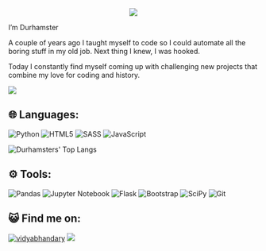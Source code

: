 <div align="center">
  <img src="https://media.giphy.com/media/Nx0rz3jtxtEre/giphy.gif">
</div>

I’m Durhamster

A couple of years ago I taught myself to code so I could automate all the boring stuff in my old job. Next thing I knew, I was hooked.

Today I constantly find myself coming up with challenging new projects that combine my love for coding and history.


![](https://komarev.com/ghpvc/?username=Durhamster&style=flat-square)

## 🌐 Languages:
![Python](https://img.shields.io/badge/python-3670A0?style=for-the-badge&logo=python&logoColor=ffdd54)
![HTML5](https://img.shields.io/badge/html5-%23E34F26.svg?style=for-the-badge&logo=html5&logoColor=white)
![SASS](https://img.shields.io/badge/SASS-hotpink.svg?style=for-the-badge&logo=SASS&logoColor=white)
![JavaScript](https://img.shields.io/badge/javascript-%23323330.svg?style=for-the-badge&logo=javascript&logoColor=%23F7DF1E)

![Durhamsters' Top Langs](https://github-readme-stats.vercel.app/api/top-langs/?username=Durhamster&theme=dark&layout=compact)

## ⚙️ Tools:
![Pandas](https://img.shields.io/badge/pandas-%23150458.svg?style=for-the-badge&logo=pandas&logoColor=white)
![Jupyter Notebook](https://img.shields.io/badge/jupyter-%23FA0F00.svg?style=for-the-badge&logo=jupyter&logoColor=white)
![Flask](https://img.shields.io/badge/flask-%23000.svg?style=for-the-badge&logo=flask&logoColor=white)
![Bootstrap](https://img.shields.io/badge/bootstrap-%23563D7C.svg?style=for-the-badge&logo=bootstrap&logoColor=white)
![SciPy](https://img.shields.io/badge/SciPy-%230C55A5.svg?style=for-the-badge&logo=scipy&logoColor=%white)
![Git](https://img.shields.io/badge/git-%23F05033.svg?style=for-the-badge&logo=git&logoColor=white)

## 😺 Find me on:
<a href="https://in.linkedin.com/in/tom-durham/" target="blank"><img src="https://img.shields.io/badge/LinkedIn-0077B5?style=for-the-badge&logo=linkedin&logoColor=white" alt="vidyabhandary"/></a>   <a href="https://twitter.com/durhamster" target="blank"><img src="https://img.shields.io/badge/Twitter-1DA1F2?style=for-the-badge&logo=twitter&logoColor=white" /></a>

<!-- links to sources

Badges:
https://github.com/Ileriayo/markdown-badges

Stats:
https://github.com/anuraghazra/github-readme-stats#top-languages-card

--->
